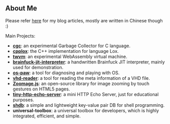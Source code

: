 ## About Me

Please refer [here](https://yhspy.com/) for my blog articles, mostly are written in Chinese though :)

Main Projects:

* **[cgc](https://github.com/Becavalier/cgc)**: an experimental Garbage Collector for C language.
* **[cpplox](https://github.com/Becavalier/cpplox)**: the C++ implementation for language Lox.
* **[twvm](https://github.com/Becavalier/twvm)**: an experimental WebAssembly virtual machine.
* **[brainfuck-jit-interpreter](https://github.com/Becavalier/brainfuck-jit-interpreter)**: a handwritten Brainfuck JIT interpreter, mainly used for demonstration.
* **[os-paw](https://github.com/Becavalier/os-paw)**: a tool for diagnosing and playing with OS.
* **[vhd-reader](https://github.com/Becavalier/vhd-reader)**: a tool for reading the meta information of a VHD file.
* **[Zoomage.js](https://github.com/Becavalier/Zoomage.js)**: an open-source library for image zooming by touch gestures on HTML5 pages.
* **[tiny-http-echo-server](https://github.com/Becavalier/tiny-http-echo-server)**: a mini HTTP Echo Server, just for educational purposes.
* **[shdb](https://github.com/Becavalier/shdb)**: a simple and lightweight key-value pair DB for shell programming.
* **universal-toolbox**: a universal toolbox for developers, which is highly integrated, efficient, and simple.


